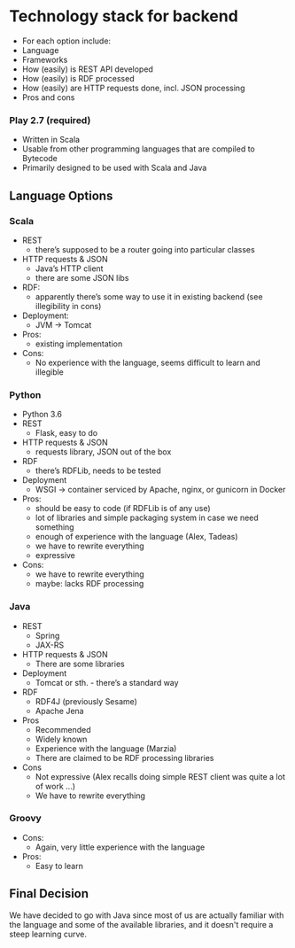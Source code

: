 # Technology stack for backend

- For each option include:
- Language
- Frameworks
- How (easily) is REST API developed
- How (easily) is RDF processed
- How (easily) are HTTP requests done, incl. JSON processing
- Pros and cons

### Play 2.7 (required)
- Written in Scala
- Usable from other programming languages that are compiled to Bytecode
- Primarily designed to be used with Scala and Java

## Language Options

### Scala
- REST
    - there’s supposed to be a router going into particular classes
- HTTP requests & JSON
    - Java’s HTTP client
    - there are some JSON libs 
- RDF:
    - apparently there’s some way to use it in existing backend (see illegibility in cons)
- Deployment:
    - JVM -> Tomcat
- Pros:
    - existing implementation
- Cons:
    - No experience with the language, seems difficult to learn and illegible

### Python
- Python 3.6
- REST
    - Flask, easy to do
- HTTP requests & JSON
    - requests library, JSON out of the box
- RDF
    - there’s RDFLib, needs to be tested
- Deployment
    - WSGI -> container serviced by Apache, nginx, or gunicorn in Docker
- Pros:
    - should be easy to code (if RDFLib is of any use)
    - lot of libraries and simple packaging system in case we need something
    - enough of experience with the language (Alex, Tadeas)
    - we have to rewrite everything
    - expressive
- Cons:
    - we have to rewrite everything
    - maybe: lacks RDF processing

### Java
- REST
    - Spring
    - JAX-RS
- HTTP requests & JSON
    - There are some libraries
- Deployment
    - Tomcat or sth. - there’s a standard way
- RDF
    - RDF4J (previously Sesame)
    - Apache Jena
- Pros
    - Recommended
    - Widely known
    - Experience with the language (Marzia)
    - There are claimed to be RDF processing libraries
- Cons
    - Not expressive (Alex recalls doing simple REST client was quite a lot of work ...)
    - We have to rewrite everything

### Groovy
- Cons:
    - Again, very little experience with the language 
- Pros:
    - Easy to learn
	
## Final Decision

We have decided to go with Java since most of us are actually familiar with the language and some of the available libraries, and it doesn't require a steep learning curve.


